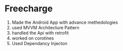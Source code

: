 # Freecharge
1) Made the Android App with advance methedologies
2) used MVVM Architecture Pattern
3) handled the Api with retrofit
4) worked on corotines
5) Used Dependancy Injecton
